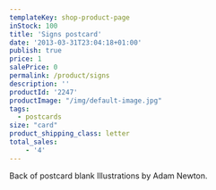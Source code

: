 ```yaml
---
templateKey: shop-product-page
inStock: 100
title: 'Signs postcard'
date: '2013-03-31T23:04:18+01:00'
publish: true
price: 1
salePrice: 0
permalink: /product/signs
description: ''
productId: '2247'
productImage: "/img/default-image.jpg"
tags:
  - postcards
size: "card"
product_shipping_class: letter
total_sales:
    - '4'
---
```

Back of postcard blank Illustrations by Adam Newton.